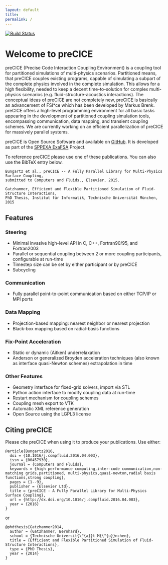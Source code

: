 ```yaml
---
layout: default
title:
permalink: /
---
```


[![Build Status](https://travis-ci.org/precice/precice.svg?branch=develop)](https://travis-ci.org/precice/precice)

# Welcome to preCICE
preCICE (Precise Code Interaction Coupling Environment) is a coupling tool for partitioned simulations of multi-physics scenarios. Partitioned means, that preCICE couples existing programs, capable of simulating a subpart of the complete physics involved in the complete simulation. This allows for a high flexibility, needed to keep a decent time-to-solution for complex multi-physics scenarios (e.g. fluid-structure-acoustics interactions). The conceptual ideas of preCICE are not completely new, preCICE is basically an advancement of FSI*ce which has been developed by Markus Brenk. preCICE offers a high-level programming environment for all basic tasks appearing in the development of partitioned coupling simulation tools, encompassing communication, data mapping, and transient coupling schemes. We are currently working on an efficient parallelization of preCICE for massively parallel systems.

preCICE is Open Source Software and available on [GitHub](https://github.com/precice/precice). It is developed as part of the [SPPEXA ExaFSA](https://ipvs.informatik.uni-stuttgart.de/SGS/EXAFSA/index.php) Project.

To reference preCICE please use one of these publications. You can also use the BibTeX entry below.

    Bungartz et al., preCICE -- A Fully Parallel Library for Multi-Physics Surface Coupling,
    submitted to Computers and Fluids., Elsevier, 2015.

    Gatzhammer, Efficient and Flexible Partitioned Simulation of Fluid-Structure Interactions,
    PhD Thesis, Institut für Informatik, Technische Universität München, 2015

## Features

### Steering
+ Minimal invasive high-level API in C, C++, Fortran90/95, and Fortran2003
+ Parallel or sequential coupling between 2 or more coupling participants, configurable at run-time
+ Timestep size can be set by either participant or by preCICE
+ Subcycling

### Communication
+ Fully parallel point-to-point communication based on either TCP/IP or MPI ports

### Data Mapping
+ Projection-based mapping: nearest neighbor or nearest projection
+ Black-box mapping based on radial-basis functions

### Fix-Point Acceleration
+ Static or dynamic (Aitken) underrelaxation
+ Anderson or generalized Broyden acceleration techniques (also known as interface quasi-Newton schemes) extrapolation in time

### Other Features
+ Geometry interface for fixed-grid solvers, import via STL
+ Python action interface to modify coupling data at run-time
+ Restart mechanism for coupling schemes
+ Coupling mesh export to VTK
+ Automatic XML reference generation
+ Open Source using the LGPL3 license

## Citing preCICE
Please cite preCICE when using it to produce your publications. Use either:

    @article{Bungartz2016,
      doi = {10.1016/j.compfluid.2016.04.003},
      issn = {00457930},
      journal = {Computers and Fluids},
      keywords = {high performance computing,inter-code communication,non-matching grids,partitioned, multi-physics,quasi-newton,radial basis functions,strong coupling},
      pages = {1--9},
      publisher = {Elsevier Ltd},
      title = {preCICE - A Fully Parallel Library for Multi-Physics Surface Coupling},
      url = {http://dx.doi.org/10.1016/j.compfluid.2016.04.003},
      year = {2016}
    }

or

    @phdthesis{Gatzhammer2014,
      author = {Gatzhammer, Bernhard},
      school = {Technische Universit{\"{a}}t M{\"{u}}nchen},
      title = {Efficient and Flexible Partitioned Simulation of Fluid-Structure Interactions},
      type = {PhD Thesis},
      year = {2014}
    }




